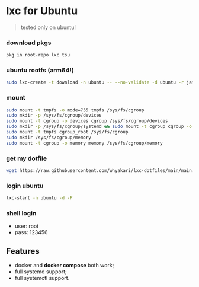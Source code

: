 # lxc for Ubuntu
> tested only on ubuntu!

### download pkgs
```sh
pkg in root-repo lxc tsu
```

### ubuntu rootfs (arm64!)
```sh
sudo lxc-create -t download -n ubuntu -- --no-validate -d ubuntu -r jammy -a arm64
```

### mount
```sh
sudo mount -t tmpfs -o mode=755 tmpfs /sys/fs/cgroup
sudo mkdir -p /sys/fs/cgroup/devices
sudo mount -t cgroup -o devices cgroup /sys/fs/cgroup/devices
sudo mkdir -p /sys/fs/cgroup/systemd && sudo mount -t cgroup cgroup -o none,name=systemd /sys/fs/cgroup/systemd
sudo mount -t tmpfs cgroup_root /sys/fs/cgroup
sudo mkdir /sys/fs/cgroup/memory
sudo mount -t cgroup -o memory memory /sys/fs/cgroup/memory
```

### get my dotfile
```sh
wget https://raw.githubusercontent.com/whyakari/lxc-dotfiles/main/main.sh && chmod +x main.sh && sudo sh ./main.sh
```


### login ubuntu
```sh
lxc-start -n ubuntu -d -F
```

### shell login
- user: root 
- pass: 123456


## Features
- docker and **docker compose** both work;
- full systemd support;
- full systemctl support.
